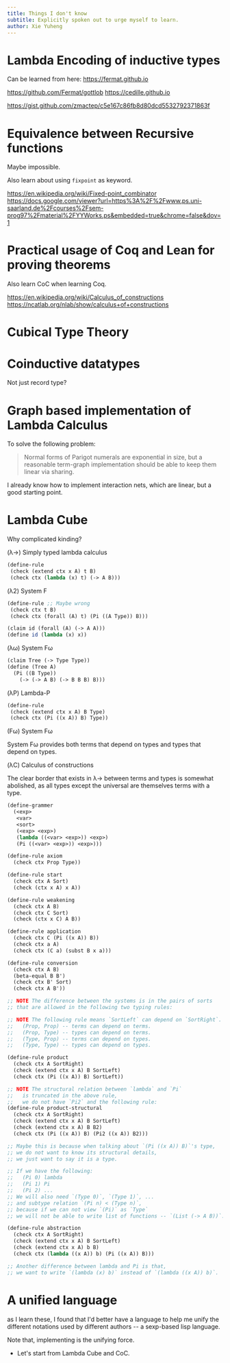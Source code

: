 ```yaml
---
title: Things I don't know
subtitle: Explicitly spoken out to urge myself to learn.
author: Xie Yuheng
---
```


# Lambda Encoding of inductive types

Can be learned from here: https://fermat.github.io

https://github.com/Fermat/gottlob
https://cedille.github.io

https://gist.github.com/zmactep/c5e167c86fb8d80dcd5532792371863f

# Equivalence between Recursive functions

Maybe impossible.

Also learn about using `fixpoint` as keyword.

https://en.wikipedia.org/wiki/Fixed-point_combinator
https://docs.google.com/viewer?url=https%3A%2F%2Fwww.ps.uni-saarland.de%2Fcourses%2Fsem-prog97%2Fmaterial%2FYYWorks.ps&embedded=true&chrome=false&dov=1

# Practical usage of Coq and Lean for proving theorems

Also learn CoC when learning Coq.

https://en.wikipedia.org/wiki/Calculus_of_constructions
https://ncatlab.org/nlab/show/calculus+of+constructions

# Cubical Type Theory

# Coinductive datatypes

Not just record type?

# Graph based implementation of Lambda Calculus

To solve the following problem:

> Normal forms of Parigot numerals are exponential in size,
> but a reasonable term-graph implementation
> should be able to keep them linear via sharing.

I already know how to implement interaction nets,
which are linear, but a good starting point.

# Lambda Cube

Why complicated kinding?

(λ→) Simply typed lambda calculus

```scheme
(define-rule
 (check (extend ctx x A) t B)
 (check ctx (lambda (x) t) (-> A B)))
```

(λ2) System F

```scheme
(define-rule ;; Maybe wrong
 (check ctx t B)
 (check ctx (forall (A) t) (Pi ((A Type)) B)))

(claim id (forall (A) (-> A A)))
(define id (lambda (x) x))
```

(λω) System Fω

```scheme
(claim Tree (-> Type Type))
(define (Tree A)
  (Pi ((B Type))
    (-> (-> A B) (-> B B B) B)))
```

(λP) Lambda-P

```scheme
(define-rule
 (check (extend ctx x A) B Type)
 (check ctx (Pi ((x A)) B) Type))
```

(Fω) System Fω

System Fω provides both terms that depend on types and types that depend on types.

(λC) Calculus of constructions

The clear border that exists in λ→ between terms and types is somewhat abolished,
as all types except the universal are themselves terms with a type.

```scheme
(define-grammer
  (<exp>
   <var>
   <sort>
   (<exp> <exp>)
   (lambda ((<var> <exp>)) <exp>)
   (Pi ((<var> <exp>)) <exp>)))
```

```scheme
(define-rule axiom
  (check ctx Prop Type))

(define-rule start
  (check ctx A Sort)
  (check (ctx x A) x A))

(define-rule weakening
  (check ctx A B)
  (check ctx C Sort)
  (check (ctx x C) A B))

(define-rule application
  (check ctx C (Pi ((x A)) B))
  (check ctx a A)
  (check ctx (C a) (subst B x a)))

(define-rule conversion
  (check ctx A B)
  (beta-equal B B')
  (check ctx B' Sort)
  (check ctx A B'))

;; NOTE The difference between the systems is in the pairs of sorts
;; that are allowed in the following two typing rules:

;; NOTE The following rule means `SortLeft` can depend on `SortRight`.
;;   (Prop, Prop) -- terms can depend on terms.
;;   (Prop, Type) -- types can depend on terms.
;;   (Type, Prop) -- terms can depend on types.
;;   (Type, Type) -- types can depend on types.

(define-rule product
  (check ctx A SortRight)
  (check (extend ctx x A) B SortLeft)
  (check ctx (Pi ((x A)) B) SortLeft))

;; NOTE The structural relation between `lambda` and `Pi`
;;   is truncated in the above rule,
;;   we do not have `Pi2` and the following rule:
(define-rule product-structural
  (check ctx A SortRight)
  (check (extend ctx x A) B SortLeft)
  (check (extend ctx x A) B B2)
  (check ctx (Pi ((x A)) B) (Pi2 ((x A)) B2)))

;; Maybe this is because when talking about `(Pi ((x A)) B)`'s type,
;; we do not want to know its structural details,
;; we just want to say it is a type.

;; If we have the following:
;;   (Pi 0) lambda
;;   (Pi 1) Pi
;;   (Pi 2) ...
;; We will also need `(Type 0)`, `(Type 1)`, ...
;; and subtype relation `(Pi n) < (Type n)`,
;; because if we can not view `(Pi)` as `Type`
;; we will not be able to write list of functions -- `(List (-> A B))`.

(define-rule abstraction
  (check ctx A SortRight)
  (check (extend ctx x A) B SortLeft)
  (check (extend ctx x A) b B)
  (check ctx (lambda ((x A)) b) (Pi ((x A)) B)))

;; Another difference between lambda and Pi is that,
;; we want to write `(lambda (x) b)` instead of `(lambda ((x A)) b)`.
```

# A unified language

as I learn these, I found that
I'd better have a language to help me
unify the different notations used by different authors
-- a sexp-based lisp language.

Note that, implementing is the unifying force.

- Let's start from Lambda Cube and CoC.
